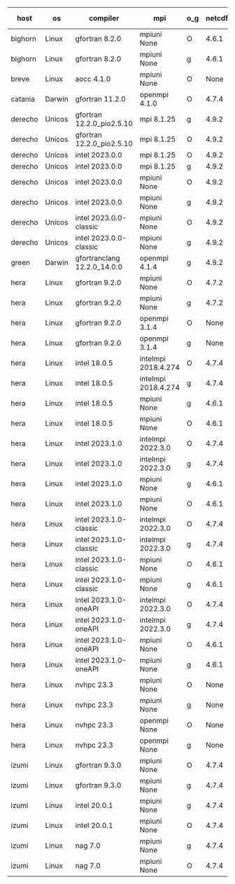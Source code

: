 

| host     | os       | compiler                              | mpi                      | o_g        | netcdf        | build       | u_pass          | u_fail          | s_pass            | s_fail            | e_pass             | e_fail             | nuopc_pass       | nuopc_fail       | artifacts link          |
|----------|----------|---------------------------------------|--------------------------|------------|---------------|-------------|-----------------|-----------------|-------------------|-------------------|--------------------|--------------------|------------------|------------------|-------------------------|
| bighorn | Linux | gfortran 8.2.0 | mpiuni None  | O | 4.6.1  | PASS | 12423 | 0 | 8 | 0 | 44 | 0 | None | None | <a href="https://github.com/esmf-org/esmf-test-artifacts/tree/0599319bfa99e80080b28556e964f9d0b8a8ffdd/develop/gfortran/8.2.0/O/mpiuni/None" target="_blank">0599319</a> | 
| bighorn | Linux | gfortran 8.2.0 | mpiuni None  | g | 4.6.1  | PASS | None | None | None | None | None | None | None | None | <a href="https://github.com/esmf-org/esmf-test-artifacts/tree/ecb39a541c42affa2588c4ef702fd4ad49cbf58d/develop/gfortran/8.2.0/g/mpiuni/None" target="_blank">ecb39a5</a> | 
| breve | Linux | aocc 4.1.0 | mpiuni None  | O | None  | PASS | None | None | None | None | None | None | None | None | <a href="https://github.com/esmf-org/esmf-test-artifacts/tree/d37be57b978527bad41ed3737814377dbbc5007e/develop/aocc/4.1.0/O/mpiuni/None" target="_blank">d37be57</a> | 
| catania | Darwin | gfortran 11.2.0 | openmpi 4.1.0  | O | 4.7.4  | PASS | 14058 | 9 | 49 | 0 | 81 | 0 | 53 | 0 | <a href="https://github.com/esmf-org/esmf-test-artifacts/tree/e75490ce361c3236826a9282de7249b48d17d717/develop/gfortran/11.2.0/O/openmpi/4.1.0" target="_blank">e75490c</a> | 
| derecho | Unicos | gfortran 12.2.0_pio2.5.10 | mpi 8.1.25  | g | 4.9.2  | PASS | None | None | None | None | None | None | None | None | <a href="https://github.com/esmf-org/esmf-test-artifacts/tree/83e09eaa6767fa2b949ee508b63e9f5b641b3ca7/develop/gfortran/12.2.0_pio2.5.10/g/mpi/8.1.25" target="_blank">83e09ea</a> | 
| derecho | Unicos | gfortran 12.2.0_pio2.5.10 | mpi 8.1.25  | O | 4.9.2  | PASS | None | None | None | None | None | None | None | None | <a href="https://github.com/esmf-org/esmf-test-artifacts/tree/e453a6ab9b99d0e32630e7791deba62b856fe52d/develop/gfortran/12.2.0_pio2.5.10/O/mpi/8.1.25" target="_blank">e453a6a</a> | 
| derecho | Unicos | intel 2023.0.0 | mpi 8.1.25  | O | 4.9.2  | PASS | None | None | None | None | None | None | None | None | <a href="https://github.com/esmf-org/esmf-test-artifacts/tree/b493eb36ae2152aa988a1af5f87394e56b28cdd6/develop/intel/2023.0.0/O/mpi/8.1.25" target="_blank">b493eb3</a> | 
| derecho | Unicos | intel 2023.0.0 | mpi 8.1.25  | g | 4.9.2  | PASS | None | None | None | None | None | None | None | None | <a href="https://github.com/esmf-org/esmf-test-artifacts/tree/64989f27547e07ccfdb12cfcbafa4041dd925385/develop/intel/2023.0.0/g/mpi/8.1.25" target="_blank">64989f2</a> | 
| derecho | Unicos | intel 2023.0.0 | mpiuni None  | O | 4.9.2  | PASS | None | None | None | None | None | None | None | None | <a href="https://github.com/esmf-org/esmf-test-artifacts/tree/dc1c20b461548a7cbfc74bd4901b03958bb9237d/develop/intel/2023.0.0/O/mpiuni/None" target="_blank">dc1c20b</a> | 
| derecho | Unicos | intel 2023.0.0 | mpiuni None  | g | 4.9.2  | PASS | None | None | None | None | None | None | None | None | <a href="https://github.com/esmf-org/esmf-test-artifacts/tree/a7d4b0c6c4a525a1e559205ebe9a9b95775963d7/develop/intel/2023.0.0/g/mpiuni/None" target="_blank">a7d4b0c</a> | 
| derecho | Unicos | intel 2023.0.0-classic | mpiuni None  | O | 4.9.2  | PASS | None | None | None | None | None | None | None | None | <a href="https://github.com/esmf-org/esmf-test-artifacts/tree/749b2ad6ffde3ba22328ee88b7a4de8941ecff18/develop/intel/2023.0.0-classic/O/mpiuni/None" target="_blank">749b2ad</a> | 
| derecho | Unicos | intel 2023.0.0-classic | mpiuni None  | g | 4.9.2  | PASS | None | None | None | None | None | None | None | None | <a href="https://github.com/esmf-org/esmf-test-artifacts/tree/b805e6e81561dfcedf9a252691e73ec2806ff396/develop/intel/2023.0.0-classic/g/mpiuni/None" target="_blank">b805e6e</a> | 
| green | Darwin | gfortranclang 12.2.0_14.0.0 | openmpi 4.1.4  | g | 4.9.2  | PASS | None | None | None | None | None | None | None | None | <a href="https://github.com/esmf-org/esmf-test-artifacts/tree/1ccf311b3dd47a9ad3b062ec8edf8ee5e738db48/develop/gfortranclang/12.2.0_14.0.0/g/openmpi/4.1.4" target="_blank">1ccf311</a> | 
| hera | Linux | gfortran 9.2.0 | mpiuni None  | O | 4.7.2  | PASS | None | None | None | None | None | None | None | None | <a href="https://github.com/esmf-org/esmf-test-artifacts/tree/dd55883d744c92390a2fa1422e97135015d426f0/develop/gfortran/9.2.0/O/mpiuni/None" target="_blank">dd55883</a> | 
| hera | Linux | gfortran 9.2.0 | mpiuni None  | g | 4.7.2  | PASS | None | None | None | None | None | None | None | None | <a href="https://github.com/esmf-org/esmf-test-artifacts/tree/cec2901ef4d1858e47bc6dbb99f7872d1762e20f/develop/gfortran/9.2.0/g/mpiuni/None" target="_blank">cec2901</a> | 
| hera | Linux | gfortran 9.2.0 | openmpi 3.1.4  | O | None  | PASS | None | None | None | None | None | None | None | None | <a href="https://github.com/esmf-org/esmf-test-artifacts/tree/6e72def9737a8033eb3ffa6a47710eaff5003002/develop/gfortran/9.2.0/O/openmpi/3.1.4" target="_blank">6e72def</a> | 
| hera | Linux | gfortran 9.2.0 | openmpi 3.1.4  | g | None  | PASS | None | None | None | None | None | None | None | None | <a href="https://github.com/esmf-org/esmf-test-artifacts/tree/a14278b2aa119179be459accb9ac32736b4ae350/develop/gfortran/9.2.0/g/openmpi/3.1.4" target="_blank">a14278b</a> | 
| hera | Linux | intel 18.0.5 | intelmpi 2018.4.274  | O | 4.7.4  | PASS | None | None | None | None | None | None | None | None | <a href="https://github.com/esmf-org/esmf-test-artifacts/tree/f4b17fef02a0351cdd23b23781c8728d04912cda/develop/intel/18.0.5/O/intelmpi/2018.4.274" target="_blank">f4b17fe</a> | 
| hera | Linux | intel 18.0.5 | intelmpi 2018.4.274  | g | 4.7.4  | PASS | None | None | None | None | None | None | None | None | <a href="https://github.com/esmf-org/esmf-test-artifacts/tree/fd42de713bd61b148d0e4d0a978f7281430b025d/develop/intel/18.0.5/g/intelmpi/2018.4.274" target="_blank">fd42de7</a> | 
| hera | Linux | intel 18.0.5 | mpiuni None  | g | 4.6.1  | PASS | None | None | None | None | None | None | None | None | <a href="https://github.com/esmf-org/esmf-test-artifacts/tree/8ad4d8cba9e0bc66ba0a0508480b57ec033196af/develop/intel/18.0.5/g/mpiuni/None" target="_blank">8ad4d8c</a> | 
| hera | Linux | intel 18.0.5 | mpiuni None  | O | 4.6.1  | PASS | None | None | None | None | None | None | None | None | <a href="https://github.com/esmf-org/esmf-test-artifacts/tree/b4abf7fe641b8e0a5183a434a4f2668508626626/develop/intel/18.0.5/O/mpiuni/None" target="_blank">b4abf7f</a> | 
| hera | Linux | intel 2023.1.0 | intelmpi 2022.3.0  | O | 4.7.4  | PASS | None | None | None | None | None | None | None | None | <a href="https://github.com/esmf-org/esmf-test-artifacts/tree/4e337aecd9dc99ef0076c0cae03638981d7fc3ff/develop/intel/2023.1.0/O/intelmpi/2022.3.0" target="_blank">4e337ae</a> | 
| hera | Linux | intel 2023.1.0 | intelmpi 2022.3.0  | g | 4.7.4  | PASS | None | None | None | None | None | None | None | None | <a href="https://github.com/esmf-org/esmf-test-artifacts/tree/47b788d5a1da70f8c94503a6522427cbfff0e099/develop/intel/2023.1.0/g/intelmpi/2022.3.0" target="_blank">47b788d</a> | 
| hera | Linux | intel 2023.1.0 | mpiuni None  | g | 4.6.1  | PASS | None | None | None | None | None | None | None | None | <a href="https://github.com/esmf-org/esmf-test-artifacts/tree/70724dd78fd56058c777684519f758170807b8ed/develop/intel/2023.1.0/g/mpiuni/None" target="_blank">70724dd</a> | 
| hera | Linux | intel 2023.1.0 | mpiuni None  | O | 4.6.1  | PASS | None | None | None | None | None | None | None | None | <a href="https://github.com/esmf-org/esmf-test-artifacts/tree/888249507ad909ff2b43a0747f2ac009d87f279d/develop/intel/2023.1.0/O/mpiuni/None" target="_blank">8882495</a> | 
| hera | Linux | intel 2023.1.0-classic | intelmpi 2022.3.0  | O | 4.7.4  | PASS | None | None | None | None | None | None | None | None | <a href="https://github.com/esmf-org/esmf-test-artifacts/tree/34c32bb7f6599984c29b29982686be5fc539b3a5/develop/intel/2023.1.0-classic/O/intelmpi/2022.3.0" target="_blank">34c32bb</a> | 
| hera | Linux | intel 2023.1.0-classic | intelmpi 2022.3.0  | g | 4.7.4  | PASS | None | None | None | None | None | None | None | None | <a href="https://github.com/esmf-org/esmf-test-artifacts/tree/355a76ead6c121843331f9721f1882a9266a59db/develop/intel/2023.1.0-classic/g/intelmpi/2022.3.0" target="_blank">355a76e</a> | 
| hera | Linux | intel 2023.1.0-classic | mpiuni None  | O | 4.6.1  | PASS | None | None | None | None | None | None | None | None | <a href="https://github.com/esmf-org/esmf-test-artifacts/tree/c940eeee3a8e913a61eb2be3ec59ca96f437bebe/develop/intel/2023.1.0-classic/O/mpiuni/None" target="_blank">c940eee</a> | 
| hera | Linux | intel 2023.1.0-classic | mpiuni None  | g | 4.6.1  | PASS | None | None | None | None | None | None | None | None | <a href="https://github.com/esmf-org/esmf-test-artifacts/tree/9b3deec4f533de246b1f52834f7ddd3eaf0f5e40/develop/intel/2023.1.0-classic/g/mpiuni/None" target="_blank">9b3deec</a> | 
| hera | Linux | intel 2023.1.0-oneAPI | intelmpi 2022.3.0  | O | 4.7.4  | FAIL | None | None | None | None | None | None | None | None | <a href="https://github.com/esmf-org/esmf-test-artifacts/tree/1bd4e58bad365e6419cafc5d12442b458ec85082/develop/intel/2023.1.0-oneAPI/O/intelmpi/2022.3.0" target="_blank">1bd4e58</a> | 
| hera | Linux | intel 2023.1.0-oneAPI | intelmpi 2022.3.0  | g | 4.7.4  | PASS | None | None | None | None | None | None | None | None | <a href="https://github.com/esmf-org/esmf-test-artifacts/tree/ac5aa88ada7673c8cc7a6adb880d3224cd464376/develop/intel/2023.1.0-oneAPI/g/intelmpi/2022.3.0" target="_blank">ac5aa88</a> | 
| hera | Linux | intel 2023.1.0-oneAPI | mpiuni None  | O | 4.6.1  | FAIL | None | None | None | None | None | None | None | None | <a href="https://github.com/esmf-org/esmf-test-artifacts/tree/de21d8e7bb7f99558573937d0d8467af96c7af0f/develop/intel/2023.1.0-oneAPI/O/mpiuni/None" target="_blank">de21d8e</a> | 
| hera | Linux | intel 2023.1.0-oneAPI | mpiuni None  | g | 4.6.1  | PASS | None | None | None | None | None | None | None | None | <a href="https://github.com/esmf-org/esmf-test-artifacts/tree/4c4ba4e35a971eb7bdc220174b498542fbb69b9e/develop/intel/2023.1.0-oneAPI/g/mpiuni/None" target="_blank">4c4ba4e</a> | 
| hera | Linux | nvhpc 23.3 | mpiuni None  | O | None  | PASS | None | None | None | None | None | None | None | None | <a href="https://github.com/esmf-org/esmf-test-artifacts/tree/d7d1f3d07b0aec6aeada77e8ca10f65ddbcf78ab/develop/nvhpc/23.3/O/mpiuni/None" target="_blank">d7d1f3d</a> | 
| hera | Linux | nvhpc 23.3 | mpiuni None  | g | None  | PASS | None | None | None | None | None | None | None | None | <a href="https://github.com/esmf-org/esmf-test-artifacts/tree/3918c1a5b630b90f637e12b4488baa873c502deb/develop/nvhpc/23.3/g/mpiuni/None" target="_blank">3918c1a</a> | 
| hera | Linux | nvhpc 23.3 | openmpi None  | O | None  | PASS | None | None | None | None | None | None | None | None | <a href="https://github.com/esmf-org/esmf-test-artifacts/tree/46aa9f086abf0b3dd08aed5663dd6c454e464f93/develop/nvhpc/23.3/O/openmpi/None" target="_blank">46aa9f0</a> | 
| hera | Linux | nvhpc 23.3 | openmpi None  | g | None  | PASS | None | None | None | None | None | None | None | None | <a href="https://github.com/esmf-org/esmf-test-artifacts/tree/ba09debac47b8e03aafabaa96fe0ff7be726bff1/develop/nvhpc/23.3/g/openmpi/None" target="_blank">ba09deb</a> | 
| izumi | Linux | gfortran 9.3.0 | mpiuni None  | O | 4.7.4  | PASS | None | None | None | None | None | None | None | None | <a href="https://github.com/esmf-org/esmf-test-artifacts/tree/e75ac5278710bff765e6e1e2f639da21cc236fec/develop/gfortran/9.3.0/O/mpiuni/None" target="_blank">e75ac52</a> | 
| izumi | Linux | gfortran 9.3.0 | mpiuni None  | g | 4.7.4  | PASS | None | None | None | None | None | None | None | None | <a href="https://github.com/esmf-org/esmf-test-artifacts/tree/617132dd2d02017f9c069ba432a2c0d3d54fce7b/develop/gfortran/9.3.0/g/mpiuni/None" target="_blank">617132d</a> | 
| izumi | Linux | intel 20.0.1 | mpiuni None  | g | 4.7.4  | PASS | None | None | None | None | None | None | None | None | <a href="https://github.com/esmf-org/esmf-test-artifacts/tree/e4fa8b3293573d0d2fb6ae584623719b5fe3632b/develop/intel/20.0.1/g/mpiuni/None" target="_blank">e4fa8b3</a> | 
| izumi | Linux | intel 20.0.1 | mpiuni None  | O | 4.7.4  | PASS | None | None | None | None | None | None | None | None | <a href="https://github.com/esmf-org/esmf-test-artifacts/tree/4d18396f110c4f3b013ac443e076641fa181d09a/develop/intel/20.0.1/O/mpiuni/None" target="_blank">4d18396</a> | 
| izumi | Linux | nag 7.0 | mpiuni None  | g | 4.7.4  | PASS | None | None | None | None | None | None | None | None | <a href="https://github.com/esmf-org/esmf-test-artifacts/tree/3114e0dba030f861c286cfb242a25de173cba4f2/develop/nag/7.0/g/mpiuni/None" target="_blank">3114e0d</a> | 
| izumi | Linux | nag 7.0 | mpiuni None  | O | 4.7.4  | PASS | None | None | None | None | None | None | None | None | <a href="https://github.com/esmf-org/esmf-test-artifacts/tree/b7de269ba1ba0102f3107499a49944201153e087/develop/nag/7.0/O/mpiuni/None" target="_blank">b7de269</a> | 
